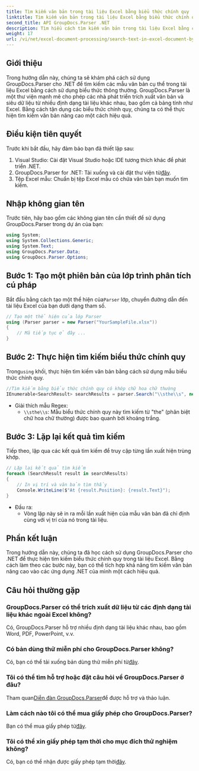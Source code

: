 ```yaml
---
title: Tìm kiếm văn bản trong tài liệu Excel bằng biểu thức chính quy
linktitle: Tìm kiếm văn bản trong tài liệu Excel bằng biểu thức chính quy
second_title: API GroupDocs.Parser .NET
description: Tìm hiểu cách tìm kiếm văn bản trong tài liệu Excel bằng cách sử dụng biểu thức chính quy với GroupDocs.Parser cho .NET. Thực hiện tìm kiếm văn bản nâng cao một cách hiệu quả.
weight: 17
url: /vi/net/excel-document-processing/search-text-in-excel-document-by-regular-expression/
---
```

## Giới thiệu
Trong hướng dẫn này, chúng ta sẽ khám phá cách sử dụng GroupDocs.Parser cho .NET để tìm kiếm các mẫu văn bản cụ thể trong tài liệu Excel bằng cách sử dụng biểu thức thông thường. GroupDocs.Parser là một thư viện mạnh mẽ cho phép các nhà phát triển trích xuất văn bản và siêu dữ liệu từ nhiều định dạng tài liệu khác nhau, bao gồm cả bảng tính như Excel. Bằng cách tận dụng các biểu thức chính quy, chúng ta có thể thực hiện tìm kiếm văn bản nâng cao một cách hiệu quả.
## Điều kiện tiên quyết
Trước khi bắt đầu, hãy đảm bảo bạn đã thiết lập sau:
1. Visual Studio: Cài đặt Visual Studio hoặc IDE tương thích khác để phát triển .NET.
2.  GroupDocs.Parser for .NET: Tải xuống và cài đặt thư viện từ[đây](https://releases.groupdocs.com/parser/net/).
3. Tệp Excel mẫu: Chuẩn bị tệp Excel mẫu có chứa văn bản bạn muốn tìm kiếm.

## Nhập không gian tên
Trước tiên, hãy bao gồm các không gian tên cần thiết để sử dụng GroupDocs.Parser trong dự án của bạn:
```csharp
using System;
using System.Collections.Generic;
using System.Text;
using GroupDocs.Parser.Data;
using GroupDocs.Parser.Options;
```
## Bước 1: Tạo một phiên bản của lớp trình phân tích cú pháp
 Bắt đầu bằng cách tạo một thể hiện của`Parser` lớp, chuyển đường dẫn đến tài liệu Excel của bạn dưới dạng tham số.
```csharp
// Tạo một thể hiện của lớp Parser
using (Parser parser = new Parser("YourSampleFile.xlsx"))
{
    // Mã tiếp tục ở đây ...
}
```
## Bước 2: Thực hiện tìm kiếm biểu thức chính quy
 Trong`using` khối, thực hiện tìm kiếm văn bản bằng cách sử dụng mẫu biểu thức chính quy.
```csharp
//Tìm kiếm bằng biểu thức chính quy có khớp chữ hoa chữ thường
IEnumerable<SearchResult> searchResults = parser.Search("\\sthe\\s", new SearchOptions(true, false, true));
```
- Giải thích mẫu Regex:
  - `\\sthe\\s`: Mẫu biểu thức chính quy này tìm kiếm từ "the" (phân biệt chữ hoa chữ thường) được bao quanh bởi khoảng trắng.
## Bước 3: Lặp lại kết quả tìm kiếm
Tiếp theo, lặp qua các kết quả tìm kiếm để truy cập từng lần xuất hiện trùng khớp.
```csharp
// Lặp lại kết quả tìm kiếm
foreach (SearchResult result in searchResults)
{
    // In vị trí và văn bản tìm thấy
    Console.WriteLine($"At {result.Position}: {result.Text}");
}
```
- Đầu ra:
  - Vòng lặp này sẽ in ra mỗi lần xuất hiện của mẫu văn bản đã chỉ định cùng với vị trí của nó trong tài liệu.

## Phần kết luận
Trong hướng dẫn này, chúng ta đã học cách sử dụng GroupDocs.Parser cho .NET để thực hiện tìm kiếm biểu thức chính quy trong tài liệu Excel. Bằng cách làm theo các bước này, bạn có thể tích hợp khả năng tìm kiếm văn bản nâng cao vào các ứng dụng .NET của mình một cách hiệu quả.

## Câu hỏi thường gặp
### GroupDocs.Parser có thể trích xuất dữ liệu từ các định dạng tài liệu khác ngoài Excel không?
Có, GroupDocs.Parser hỗ trợ nhiều định dạng tài liệu khác nhau, bao gồm Word, PDF, PowerPoint, v.v.
### Có bản dùng thử miễn phí cho GroupDocs.Parser không?
 Có, bạn có thể tải xuống bản dùng thử miễn phí từ[đây](https://releases.groupdocs.com/).
### Tôi có thể tìm hỗ trợ hoặc đặt câu hỏi về GroupDocs.Parser ở đâu?
 Tham quan[Diễn đàn GroupDocs.Parser](https://forum.groupdocs.com/c/parser/17)để được hỗ trợ và thảo luận.
### Làm cách nào tôi có thể mua giấy phép cho GroupDocs.Parser?
 Bạn có thể mua giấy phép từ[đây](https://purchase.groupdocs.com/buy).
### Tôi có thể xin giấy phép tạm thời cho mục đích thử nghiệm không?
 Có, bạn có thể nhận được giấy phép tạm thời[đây](https://purchase.groupdocs.com/temporary-license/).